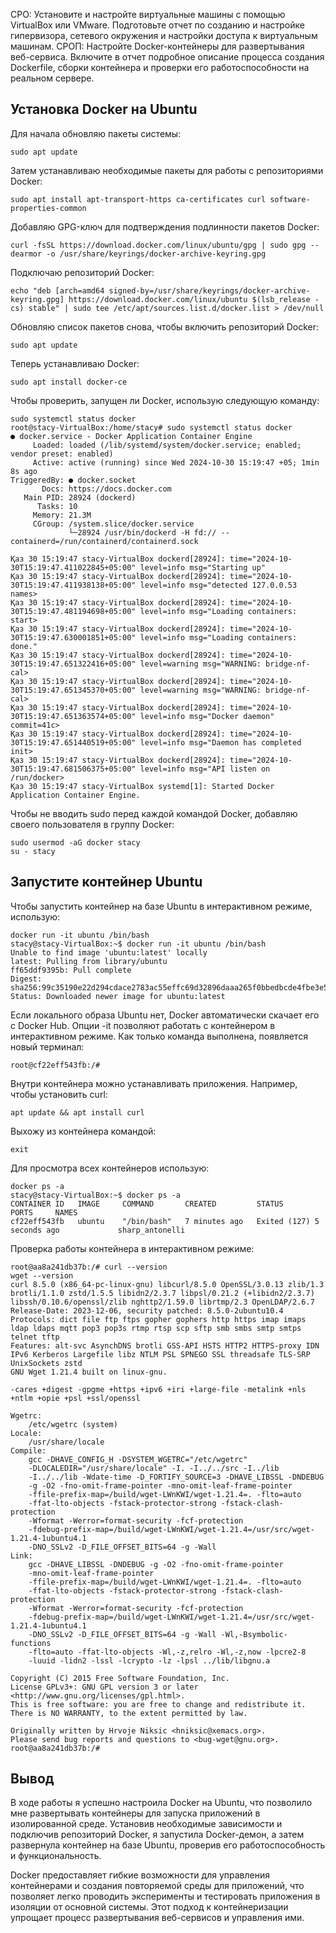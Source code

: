 СРО: Установите и настройте виртуальные машины с помощью VirtualBox или VMware. Подготовьте отчет по созданию и настройке гипервизора, сетевого окружения и настройки доступа к виртуальным машинам.
СРОП: Настройте Docker-контейнеры для развертывания веб-сервиса. Включите в отчет подробное описание процесса создания Dockerfile, сборки контейнера и проверки его работоспособности на реальном сервере.


## Установка Docker на Ubuntu

Для начала обновляю пакеты системы:
```
sudo apt update
```

Затем устанавливаю необходимые пакеты для работы с репозиториями Docker:
```
sudo apt install apt-transport-https ca-certificates curl software-properties-common
```

Добавляю GPG-ключ для подтверждения подлинности пакетов Docker:
```
curl -fsSL https://download.docker.com/linux/ubuntu/gpg | sudo gpg --dearmor -o /usr/share/keyrings/docker-archive-keyring.gpg
```

Подключаю репозиторий Docker:
```
echo "deb [arch=amd64 signed-by=/usr/share/keyrings/docker-archive-keyring.gpg] https://download.docker.com/linux/ubuntu $(lsb_release -cs) stable" | sudo tee /etc/apt/sources.list.d/docker.list > /dev/null
```
Обновляю список пакетов снова, чтобы включить репозиторий Docker:
```
sudo apt update
```

Теперь устанавливаю Docker:
```
sudo apt install docker-ce
```

Чтобы проверить, запущен ли Docker, использую следующую команду:
```
sudo systemctl status docker
root@stacy-VirtualBox:/home/stacy# sudo systemctl status docker
● docker.service - Docker Application Container Engine
     Loaded: loaded (/lib/systemd/system/docker.service; enabled; vendor preset: enabled)
     Active: active (running) since Wed 2024-10-30 15:19:47 +05; 1min 8s ago
TriggeredBy: ● docker.socket
       Docs: https://docs.docker.com
   Main PID: 28924 (dockerd)
      Tasks: 10
     Memory: 21.3M
     CGroup: /system.slice/docker.service
             └─28924 /usr/bin/dockerd -H fd:// --containerd=/run/containerd/containerd.sock

Қаз 30 15:19:47 stacy-VirtualBox dockerd[28924]: time="2024-10-30T15:19:47.411022845+05:00" level=info msg="Starting up"
Қаз 30 15:19:47 stacy-VirtualBox dockerd[28924]: time="2024-10-30T15:19:47.411938138+05:00" level=info msg="detected 127.0.0.53 names>
Қаз 30 15:19:47 stacy-VirtualBox dockerd[28924]: time="2024-10-30T15:19:47.481194698+05:00" level=info msg="Loading containers: start>
Қаз 30 15:19:47 stacy-VirtualBox dockerd[28924]: time="2024-10-30T15:19:47.630001851+05:00" level=info msg="Loading containers: done."
Қаз 30 15:19:47 stacy-VirtualBox dockerd[28924]: time="2024-10-30T15:19:47.651322416+05:00" level=warning msg="WARNING: bridge-nf-cal>
Қаз 30 15:19:47 stacy-VirtualBox dockerd[28924]: time="2024-10-30T15:19:47.651345370+05:00" level=warning msg="WARNING: bridge-nf-cal>
Қаз 30 15:19:47 stacy-VirtualBox dockerd[28924]: time="2024-10-30T15:19:47.651363574+05:00" level=info msg="Docker daemon" commit=41c>
Қаз 30 15:19:47 stacy-VirtualBox dockerd[28924]: time="2024-10-30T15:19:47.651440519+05:00" level=info msg="Daemon has completed init>
Қаз 30 15:19:47 stacy-VirtualBox dockerd[28924]: time="2024-10-30T15:19:47.681506375+05:00" level=info msg="API listen on /run/docker>
Қаз 30 15:19:47 stacy-VirtualBox systemd[1]: Started Docker Application Container Engine.
```

Чтобы не вводить sudo перед каждой командой Docker, добавляю своего пользователя в группу Docker:
```
sudo usermod -aG docker stacy
su - stacy
```

## Запустите контейнер Ubuntu
Чтобы запустить контейнер на базе Ubuntu в интерактивном режиме, использую:
```
docker run -it ubuntu /bin/bash
stacy@stacy-VirtualBox:~$ docker run -it ubuntu /bin/bash
Unable to find image 'ubuntu:latest' locally
latest: Pulling from library/ubuntu
ff65ddf9395b: Pull complete 
Digest: sha256:99c35190e22d294cdace2783ac55effc69d32896daaa265f0bbedbcde4fbe3e5
Status: Downloaded newer image for ubuntu:latest
```
Если локального образа Ubuntu нет, Docker автоматически скачает его с Docker Hub. Опции -it позволяют работать с контейнером в интерактивном режиме. Как только команда выполнена, появляется новый терминал:

```
root@cf22eff543fb:/#
```

Внутри контейнера можно устанавливать приложения. Например, чтобы установить curl:
```
apt update && apt install curl
```

Выхожу из контейнера командой:
```
exit
```

Для просмотра всех контейнеров использую:
```
docker ps -a
stacy@stacy-VirtualBox:~$ docker ps -a
CONTAINER ID   IMAGE     COMMAND       CREATED         STATUS                       PORTS     NAMES
cf22eff543fb   ubuntu    "/bin/bash"   7 minutes ago   Exited (127) 5 seconds ago             sharp_antonelli
```

Проверка работы контейнера в интерактивном режиме: 
```
root@aa8a241db37b:/# curl --version
wget --version
curl 8.5.0 (x86_64-pc-linux-gnu) libcurl/8.5.0 OpenSSL/3.0.13 zlib/1.3 brotli/1.1.0 zstd/1.5.5 libidn2/2.3.7 libpsl/0.21.2 (+libidn2/2.3.7) libssh/0.10.6/openssl/zlib nghttp2/1.59.0 librtmp/2.3 OpenLDAP/2.6.7
Release-Date: 2023-12-06, security patched: 8.5.0-2ubuntu10.4
Protocols: dict file ftp ftps gopher gophers http https imap imaps ldap ldaps mqtt pop3 pop3s rtmp rtsp scp sftp smb smbs smtp smtps telnet tftp
Features: alt-svc AsynchDNS brotli GSS-API HSTS HTTP2 HTTPS-proxy IDN IPv6 Kerberos Largefile libz NTLM PSL SPNEGO SSL threadsafe TLS-SRP UnixSockets zstd
GNU Wget 1.21.4 built on linux-gnu.

-cares +digest -gpgme +https +ipv6 +iri +large-file -metalink +nls 
+ntlm +opie +psl +ssl/openssl 

Wgetrc: 
    /etc/wgetrc (system)
Locale: 
    /usr/share/locale 
Compile: 
    gcc -DHAVE_CONFIG_H -DSYSTEM_WGETRC="/etc/wgetrc" 
    -DLOCALEDIR="/usr/share/locale" -I. -I../../src -I../lib 
    -I../../lib -Wdate-time -D_FORTIFY_SOURCE=3 -DHAVE_LIBSSL -DNDEBUG 
    -g -O2 -fno-omit-frame-pointer -mno-omit-leaf-frame-pointer 
    -ffile-prefix-map=/build/wget-LWnKWI/wget-1.21.4=. -flto=auto 
    -ffat-lto-objects -fstack-protector-strong -fstack-clash-protection 
    -Wformat -Werror=format-security -fcf-protection 
    -fdebug-prefix-map=/build/wget-LWnKWI/wget-1.21.4=/usr/src/wget-1.21.4-1ubuntu4.1 
    -DNO_SSLv2 -D_FILE_OFFSET_BITS=64 -g -Wall 
Link: 
    gcc -DHAVE_LIBSSL -DNDEBUG -g -O2 -fno-omit-frame-pointer 
    -mno-omit-leaf-frame-pointer 
    -ffile-prefix-map=/build/wget-LWnKWI/wget-1.21.4=. -flto=auto 
    -ffat-lto-objects -fstack-protector-strong -fstack-clash-protection 
    -Wformat -Werror=format-security -fcf-protection 
    -fdebug-prefix-map=/build/wget-LWnKWI/wget-1.21.4=/usr/src/wget-1.21.4-1ubuntu4.1 
    -DNO_SSLv2 -D_FILE_OFFSET_BITS=64 -g -Wall -Wl,-Bsymbolic-functions 
    -flto=auto -ffat-lto-objects -Wl,-z,relro -Wl,-z,now -lpcre2-8 
    -luuid -lidn2 -lssl -lcrypto -lz -lpsl ../lib/libgnu.a 

Copyright (C) 2015 Free Software Foundation, Inc.
License GPLv3+: GNU GPL version 3 or later
<http://www.gnu.org/licenses/gpl.html>.
This is free software: you are free to change and redistribute it.
There is NO WARRANTY, to the extent permitted by law.

Originally written by Hrvoje Niksic <hniksic@xemacs.org>.
Please send bug reports and questions to <bug-wget@gnu.org>.
root@aa8a241db37b:/# 
```

## Вывод
В ходе работы я успешно настроила Docker на Ubuntu, что позволило мне развертывать контейнеры для запуска приложений в изолированной среде. Установив необходимые зависимости и подключив репозиторий Docker, я запустила Docker-демон, а затем развернула контейнер на базе Ubuntu, проверив его работоспособность и функциональность.

Docker предоставляет гибкие возможности для управления контейнерами и создания повторяемой среды для приложений, что позволяет легко проводить эксперименты и тестировать приложения в изоляции от основной системы. Этот подход к контейнеризации упрощает процесс развертывания веб-сервисов и управления ими.
